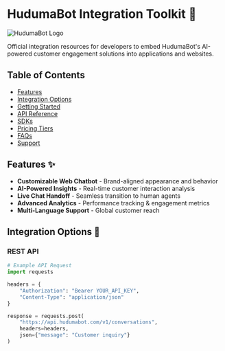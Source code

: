 # HudumaBot Integration Toolkit 🤖

![HudumaBot Logo](https://hudumabot.com/static/f7e1lN64SrCOFbv3nibrDg-removebg-preview%20(2).png)


Official integration resources for developers to embed HudumaBot's AI-powered customer engagement solutions into applications and websites.

## Table of Contents
- [Features](#features)
- [Integration Options](#integration-options)
- [Getting Started](#getting-started)
- [API Reference](#api-reference)
- [SDKs](#sdks)
- [Pricing Tiers](#pricing-tiers)
- [FAQs](#faqs)
- [Support](#support)

## Features ✨
- **Customizable Web Chatbot** - Brand-aligned appearance and behavior
- **AI-Powered Insights** - Real-time customer interaction analysis
- **Live Chat Handoff** - Seamless transition to human agents
- **Advanced Analytics** - Performance tracking & engagement metrics
- **Multi-Language Support** - Global customer reach

## Integration Options 🔌
### REST API
```python
# Example API Request
import requests

headers = {
    "Authorization": "Bearer YOUR_API_KEY",
    "Content-Type": "application/json"
}

response = requests.post(
    "https://api.hudumabot.com/v1/conversations",
    headers=headers,
    json={"message": "Customer inquiry"}
)
